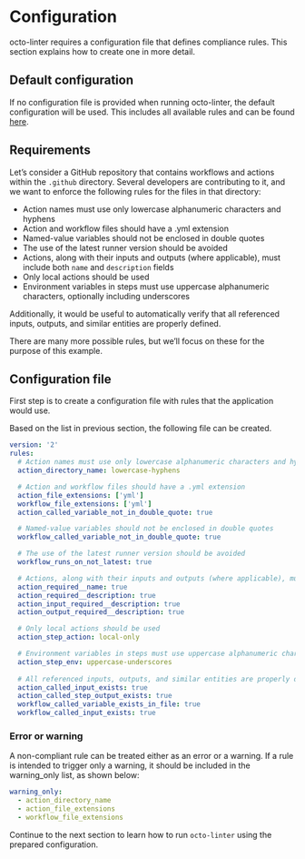# Configuration

octo-linter requires a configuration file that defines compliance rules. This section explains how to create one in more detail.

## Default configuration
If no configuration file is provided when running octo-linter, the default configuration will be used. This includes all available rules and can be found [here](https://github.com/keenbytes/octo-linter/blob/main/pkg/linter/dotgithub.yml).

## Requirements
Let’s consider a GitHub repository that contains workflows and actions within the `.github` directory. Several 
developers are contributing to it, and we want to enforce the following rules for the files in that directory:

* Action names must use only lowercase alphanumeric characters and hyphens
* Action and workflow files should have a .yml extension
* Named-value variables should not be enclosed in double quotes
* The use of the latest runner version should be avoided
* Actions, along with their inputs and outputs (where applicable), must include both `name` and `description` fields
* Only local actions should be used
* Environment variables in steps must use uppercase alphanumeric characters, optionally including underscores

Additionally, it would be useful to automatically verify that all referenced inputs, outputs, and similar entities are properly defined.

There are many more possible rules, but we’ll focus on these for the purpose of this example.

## Configuration file
First step is to create a configuration file with rules that the application would use.

Based on the list in previous section, the following file can be created.

````yaml
version: '2'
rules:
  # Action names must use only lowercase alphanumeric characters and hyphens
  action_directory_name: lowercase-hyphens

  # Action and workflow files should have a .yml extension
  action_file_extensions: ['yml']
  workflow_file_extensions: ['yml']
  action_called_variable_not_in_double_quote: true

  # Named-value variables should not be enclosed in double quotes
  workflow_called_variable_not_in_double_quote: true

  # The use of the latest runner version should be avoided
  workflow_runs_on_not_latest: true

  # Actions, along with their inputs and outputs (where applicable), must include both name and description fields
  action_required__name: true 
  action_required__description: true
  action_input_required__description: true
  action_output_required__description: true

  # Only local actions should be used
  action_step_action: local-only

  # Environment variables in steps must use uppercase alphanumeric characters, optionally including underscores
  action_step_env: uppercase-underscores 
  
  # All referenced inputs, outputs, and similar entities are properly defined
  action_called_input_exists: true 
  action_called_step_output_exists: true
  workflow_called_variable_exists_in_file: true
  workflow_called_input_exists: true
````

### Error or warning
A non-compliant rule can be treated either as an error or a warning. If a rule is intended to trigger only a warning, it should be included in the warning_only list, as shown below:

````yaml
warning_only:
  - action_directory_name
  - action_file_extensions
  - workflow_file_extensions
````

Continue to the next section to learn how to run `octo-linter` using the prepared configuration.
